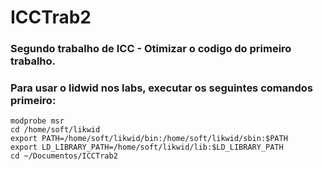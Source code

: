 # ICCTrab2
### Segundo trabalho de ICC - Otimizar o codigo do primeiro trabalho.
### Para usar o lidwid nos labs, executar os seguintes comandos primeiro: 

```
modprobe msr
cd /home/soft/likwid
export PATH=/home/soft/likwid/bin:/home/soft/likwid/sbin:$PATH
export LD_LIBRARY_PATH=/home/soft/likwid/lib:$LD_LIBRARY_PATH
cd ~/Documentos/ICCTrab2
```

